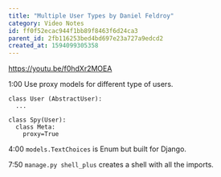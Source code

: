 ```yaml
---
title: "Multiple User Types by Daniel Feldroy"
category: Video Notes
id: ff0f52ecac944f1bb89f8463f6d24ca3
parent_id: 2fb116253bed4bd697e23a727a9edcd2
created_at: 1594099305358
---
```


https://youtu.be/f0hdXr2MOEA

1:00
Use proxy models for different type of users. 

```
class User (AbstractUser):
  ...

class Spy(User):
  class Meta:
    proxy=True
```

4:00
`models.TextChoices` is Enum but built for Django.

7:50
`manage.py shell_plus` creates a shell with all the imports.


    